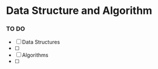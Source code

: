 # Data Structure and Algorithm
<!--
![GitHub](https://img.shields.io/github/license/mohitkhedkar/Data-Structures-and-Algorithms?style=for-the-badge)
![GitHub last commit](https://img.shields.io/github/last-commit/mohitkhedkar/Data-Structures-and-Algorithms?style=for-the-badge&color=red)
![Languages](https://img.shields.io/github/languages/count/mohitkhedkar/Data-Structures-and-Algorithms?style=for-the-badge)
-->
### TO DO

- [ ] Data Structures
 - [ ] 
- [ ] Algorithms 
 - [ ] 
